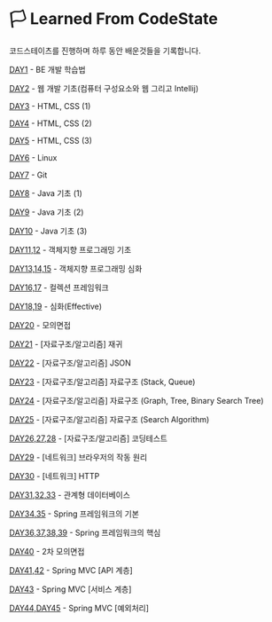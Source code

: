 # 🏳 Learned From CodeState 

코드스테이츠를 진행하며 하루 동안 배운것들을 기록합니다.


[DAY1](https://github.com/Shaa-code/Today-I-Learned/blob/main/CODESTATES/DAY1.md) - BE 개발 학습법

[DAY2](https://github.com/Shaa-code/Today-I-Learned/blob/main/CODESTATES/DAY2.md) - 웹 개발 기초(컴퓨터 구성요소와 웹 그리고 Intellij)

[DAY3](https://github.com/Shaa-code/Today-I-Learned/blob/main/CODESTATES/DAY3.md) - HTML, CSS (1)

[DAY4](https://github.com/Shaa-code/Today-I-Learned/blob/main/CODESTATES/DAY4.md) - HTML, CSS (2)

[DAY5](https://github.com/Shaa-code/Today-I-Learned/blob/main/CODESTATES/DAY5.md) - HTML, CSS (3)

[DAY6](https://github.com/Shaa-code/Today-I-Learned/blob/main/CODESTATES/DAY6.md) - Linux

[DAY7](https://github.com/Shaa-code/Today-I-Learned/blob/main/CODESTATES/DAY7.md) - Git

[DAY8](https://github.com/Shaa-code/Today-I-Learned/blob/main/CODESTATES/DAY8.md) - Java 기초 (1)

[DAY9](https://github.com/Shaa-code/Today-I-Learned/blob/main/CODESTATES/DAY9.md) - Java 기초 (2)

[DAY10](https://github.com/Shaa-code/Today-I-Learned/blob/main/CODESTATES/DAY10.md) - Java 기초 (3)

[DAY11,12](https://github.com/Shaa-code/Today-I-Learned/blob/main/%EC%9E%90%EB%B0%94/%EC%9E%90%EB%B0%94%EC%9D%98%20%EC%A0%95%EC%84%9D/%EA%B0%9D%EC%B2%B4%EC%A7%80%ED%96%A5%20%ED%94%84%EB%A1%9C%EA%B7%B8%EB%9E%98%EB%B0%8D1.md) - 객체지향 프로그래밍 기초

[DAY13,14,15](https://github.com/Shaa-code/Today-I-Learned/blob/main/%EC%9E%90%EB%B0%94/%EC%9E%90%EB%B0%94%EC%9D%98%20%EC%A0%95%EC%84%9D/%EA%B0%9D%EC%B2%B4%EC%A7%80%ED%96%A5%20%ED%94%84%EB%A1%9C%EA%B7%B8%EB%9E%98%EB%B0%8D2.md) - 객체지향 프로그래밍 심화

[DAY16,17](https://github.com/Shaa-code/Today-I-Learned/blob/main/CODESTATES/DAY16,17.md) - 컬렉션 프레임워크

[DAY18,19](https://github.com/Shaa-code/Today-I-Learned/blob/main/CODESTATES/DAY19.md) - 심화(Effective)

[DAY20](https://peaceofm1nd.tistory.com/172) - 모의면접

[DAY21](https://github.com/Shaa-code/Today-I-Learned/blob/main/CODESTATES/DAY21.md) - \[자료구조/알고리즘\] 재귀

[DAY22](https://github.com/Shaa-code/Today-I-Learned/blob/main/CODESTATES/DAY22.md) - \[자료구조/알고리즘\] JSON

[DAY23](https://github.com/Shaa-code/Today-I-Learned/blob/main/CODESTATES/DAY23.md) - \[자료구조/알고리즘\] 자료구조 (Stack, Queue)

[DAY24](https://github.com/Shaa-code/Today-I-Learned/blob/main/CODESTATES/DAY24.md) - \[자료구조/알고리즘\] 자료구조 (Graph, Tree, Binary Search Tree)

[DAY25](https://github.com/Shaa-code/Today-I-Learned/blob/main/CODESTATES/DAY25.md) - \[자료구조/알고리즘\] 자료구조 (Search Algorithm)

[DAY26,27,28](https://github.com/Shaa-code/Today-I-Learned/blob/main/CODESTATES/DAY26,27,28.md) - \[자료구조/알고리즘\] 코딩테스트

[DAY29](https://github.com/Shaa-code/Today-I-Learned/blob/main/Network/%EB%AA%A8%EB%93%A0%20%EA%B0%9C%EB%B0%9C%EC%9E%90%EB%A5%BC%20%EC%9C%84%ED%95%9C%20HTTP%EC%9B%B9%20%EA%B8%B0%EB%B3%B8%EC%A7%80%EC%8B%9D.md) - \[네트워크\] 브라우저의 작동 원리

[DAY30](https://github.com/Shaa-code/Today-I-Learned/blob/main/CODESTATES/DAY30.md) - \[네트워크\] HTTP

[DAY31,32,33](https://github.com/Shaa-code/Today-I-Learned/blob/main/CODESTATES/DAY31,32,33.md) - 관계형 데이터베이스

[DAY34,35](https://github.com/Shaa-code/Today-I-Learned/blob/main/CODESTATES/DAY34,35.md) - Spring 프레임워크의 기본

[DAY36,37,38,39](https://github.com/Shaa-code/Today-I-Learned/blob/main/CODESTATES/DAY36,37,38,39.md) - Spring 프레임워크의 핵심

[DAY40](https://peaceofm1nd.tistory.com/222) - 2차 모의면접

[DAY41,42](https://github.com/Shaa-code/Today-I-Learned/blob/main/CODESTATES/DAY41,42.md) - Spring MVC [API 계층]

[DAY43](https://github.com/Shaa-code/Today-I-Learned/blob/main/CODESTATES/DAY43.md) - Spring MVC [서비스 계층]

[DAY44,DAY45](https://github.com/Shaa-code/Today-I-Learned/blob/main/CODESTATES/DAY44,DAY45.md) - Spring MVC [예외처리]
